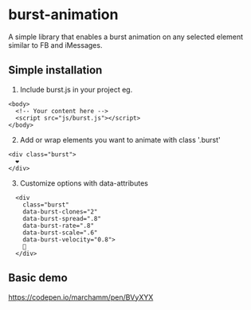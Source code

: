 # burst-animation
A simple library that enables a burst animation on any selected element similar to FB and iMessages.

## Simple installation

1. Include burst.js in your project eg.
```
<body>
  <!-- Your content here -->
  <script src="js/burst.js"></script>
</body>
```

2. Add or wrap elements you want to animate with class '.burst'
```
<div class="burst">
  ❤️
</div>
```

3. Customize options with data-attributes
```
  <div 
    class="burst" 
    data-burst-clones="2" 
    data-burst-spread=".8" 
    data-burst-rate=".8" 
    data-burst-scale=".6" 
    data-burst-velocity="0.8">
    🥑
  </div>
```


## Basic demo
https://codepen.io/marchamm/pen/BVyXYX